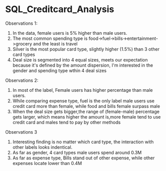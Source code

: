 # SQL_Creditcard_Analysis

Observations 1: 

1. In the data, female users is 5% higher than male users.
2. The most common spending type is food->fuel->bills->entertainment->grocery and the least is travel
3. Silver is the most popular card type, slightly higher (1.5%) than 3 other card types
4. Deal size is segmented into 4 equal sizes, meets our expectation because it's defined by the amount 
   dispersion, I'm interested in the gender and spending type wthin 4 deal sizes
   

Observations 2:

1. In most of the label, Female users has higher percentage than male users.
2. While comparing expense type, fuel is the only label male users use credit card more than female, 
while food and bills female surpass male 
3. When the deal size gets bigger,the range of (female-male) percentage gets larger, 
which means higher the amount is,more female tend to use credit card and males tend to 
pay by other methods


Observations 3

1. Interesting finding is no matter which card type, the interaction with other labels looks indentical.
2. As far as gender, 4 card types male users spend around 0.3M
3. As far as expense type, Bills stand out of other expense, while other expenses locate lower than 0.4M
